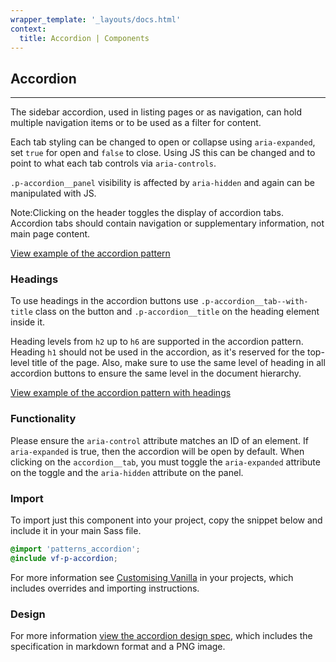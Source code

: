 ```yaml
---
wrapper_template: '_layouts/docs.html'
context:
  title: Accordion | Components
---
```


## Accordion

<hr>

The sidebar accordion, used in listing pages or as navigation, can hold multiple navigation items or to be used as a filter for content.

Each tab styling can be changed to open or collapse using `aria-expanded`, set `true` for open and `false` to close. Using JS this can be changed and to point to what each tab controls via `aria-controls`.

`.p-accordion__panel` visibility is affected by `aria-hidden` and again can be manipulated with JS.

<div class="p-notification--information">
  <p class="p-notification__response">
    <span class="p-notification__status">Note:</span>Clicking on the header toggles the display of accordion tabs. Accordion tabs should contain navigation or supplementary information, not main page content.
  </p>
</div>

<div class="embedded-example"><a href="/docs/examples/patterns/accordion/default/" class="js-example">
View example of the accordion pattern
</a></div>

### Headings

To use headings in the accordion buttons use `.p-accordion__tab--with-title` class on the button and `.p-accordion__title` on the heading element inside it.

Heading levels from `h2` up to `h6` are supported in the accordion pattern. Heading `h1` should not be used in the accordion, as it's reserved for the top-level title of the page. Also, make sure to use the same level of heading in all accordion buttons to ensure the same level in the document hierarchy.

<div class="embedded-example"><a href="/docs/examples/patterns/accordion/headings/" class="js-example">
View example of the accordion pattern with headings
</a></div>

### Functionality

Please ensure the `aria-control` attribute matches an ID of an element. If `aria-expanded` is true, then the accordion will be open by default. When clicking on the `accordion__tab`, you must toggle the `aria-expanded` attribute on the toggle and the `aria-hidden` attribute on the panel.

### Import

To import just this component into your project, copy the snippet below and include it in your main Sass file.

```scss
@import 'patterns_accordion';
@include vf-p-accordion;
```

For more information see [Customising Vanilla](/docs/customising-vanilla/) in your projects, which includes overrides and importing instructions.

### Design

For more information [view the accordion design spec](https://github.com/ubuntudesign/vanilla-design/tree/master/Accordion), which includes the specification in markdown format and a PNG image.

